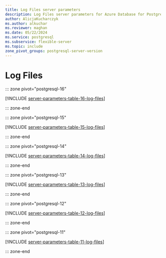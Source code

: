 ```yaml
---
title: Log Files server parameters
description: Log Files server parameters for Azure Database for PostgreSQL - Flexible Server.
author: AlicjaKucharczyk
ms.author: alkuchar
ms.reviewer: maghan
ms.date: 05/22/2024
ms.service: postgresql
ms.subservice: flexible-server
ms.topic: include
zone_pivot_groups: postgresql-server-version
---
```

# Log Files


::: zone pivot="postgresql-16"

[!INCLUDE [server-parameters-table-16-log-files](./includes/server-parameters-table-16-log-files.md)]

::: zone-end


::: zone pivot="postgresql-15"

[!INCLUDE [server-parameters-table-15-log-files](./includes/server-parameters-table-15-log-files.md)]

::: zone-end


::: zone pivot="postgresql-14"

[!INCLUDE [server-parameters-table-14-log-files](./includes/server-parameters-table-14-log-files.md)]

::: zone-end


::: zone pivot="postgresql-13"

[!INCLUDE [server-parameters-table-13-log-files](./includes/server-parameters-table-13-log-files.md)]

::: zone-end


::: zone pivot="postgresql-12"

[!INCLUDE [server-parameters-table-12-log-files](./includes/server-parameters-table-12-log-files.md)]

::: zone-end


::: zone pivot="postgresql-11"

[!INCLUDE [server-parameters-table-11-log-files](./includes/server-parameters-table-11-log-files.md)]

::: zone-end


